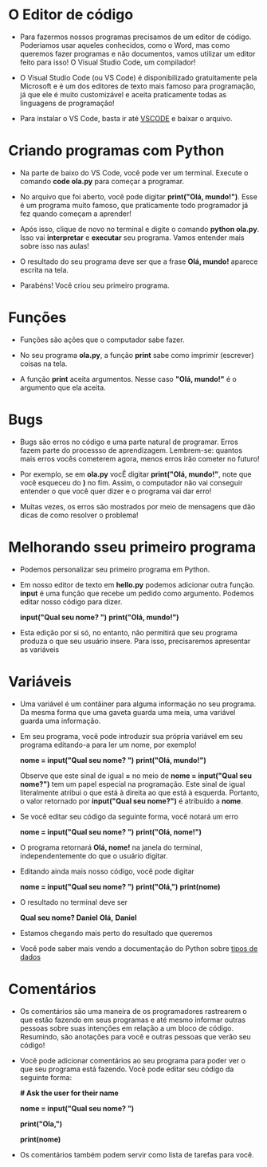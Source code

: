 # O Editor de código

* Para fazermos nossos programas precisamos de um editor de código. Poderiamos usar aqueles conhecidos, como o Word, mas como queremos fazer programas e não documentos, vamos utilizar um editor feito para isso! O Visual Studio Code, um compilador!

* O Visual Studio Code (ou VS Code) é disponibilizado gratuitamente pela Microsoft e é um dos editores de texto mais famoso para programação, já que ele é muito customizável e aceita praticamente todas as linguagens de programação!

* Para instalar o VS Code, basta ir até [VSCODE](https://code.visualstudio.com/Download) e baixar o arquivo.

# Criando programas com Python

* Na parte de baixo do VS Code, você pode ver um terminal. Execute o comando **code ola.py** para começar a programar.

* No arquivo que foi aberto, você pode digitar **print("Olá, mundo!")**. Esse é um programa muito famoso, que praticamente todo programador já fez quando começam a aprender!

* Após isso, clique de novo no terminal e digite o comando **python ola.py**. Isso vai __interpretar__ e __executar__ seu programa. Vamos entender mais sobre isso nas aulas!

* O resultado do seu programa deve ser que a frase **Olá, mundo!** aparece escrita na tela.

* Parabéns! Você criou seu primeiro programa.

# Funções

* Funções são ações que o computador sabe fazer.

* No seu programa **ola.py**, a função **print** sabe como imprimir (escrever) coisas na tela.

* A função **print** aceita argumentos. Nesse caso **"Olá, mundo!"** é o argumento que ela aceita.

# Bugs

* Bugs são erros no código e uma parte natural de programar. Erros fazem parte do processso de aprendizagem. Lembrem-se: quantos mais erros vocês cometerem agora, menos erros irão cometer no futuro!

* Por exemplo, se em **ola.py** vocÊ digitar **print("Olá, mundo!"**, note que você esqueceu do **)** no fim. Assim, o computador não vai conseguir entender o que você quer dizer e o programa vai dar erro!

* Muitas vezes, os erros são mostrados por meio de mensagens que dão dicas de como resolver o problema!

# Melhorando sseu primeiro programa

* Podemos personalizar seu primeiro programa em Python.

* Em nosso editor de texto em **hello.py** podemos adicionar outra função. **input** é uma função que recebe um pedido como argumento. Podemos editar nosso código para dizer.

    **input("Qual seu nome? ")**
**print("Olá, mundo!")**

* Esta edição por si só, no entanto, não permitirá que seu programa produza o que seu usuário insere. Para isso, precisaremos apresentar as variáveis

# Variáveis

* Uma variável é um contâiner para alguma informação no seu programa. Da mesma forma que uma gaveta guarda uma meia, uma variável guarda uma informação.

* Em seu programa, você pode introduzir sua própria variável em seu programa editando-a para ler um nome, por exemplo!

    **nome = input("Qual seu nome? ")**
**print("Olá, mundo!")**

    Observe que este sinal de igual **=** no meio de **nome = input("Qual seu nome?")** tem um papel especial na programação. Este sinal de igual literalmente atribui o que está à direita ao que está à esquerda. Portanto, o valor retornado por **input("Qual seu nome?")** é atribuído a **nome**.

* Se você editar seu código da seguinte forma, você notará um erro

    **nome = input("Qual seu nome? ")**
**print("Olá, nome!")**

* O programa retornará **Olá, nome!** na janela do terminal, independentemente do que o usuário digitar.

* Editando ainda mais nosso código, você pode digitar

    **nome = input("Qual seu nome? ")**
**print("Olá,")**
**print(nome)**

* O resultado no terminal deve ser

    **Qual seu nome? Daniel**
**Olá,**
**Daniel**

* Estamos chegando mais perto do resultado que queremos

* Você pode saber mais vendo a documentação do Python sobre [tipos de dados](https://docs.python.org/3/library/datatypes.html)

# Comentários

* Os comentários são uma maneira de os programadores rastrearem o que estão fazendo em seus programas e até mesmo informar outras pessoas sobre suas intenções em relação a um bloco de código. Resumindo, são anotações para você e outras pessoas que verão seu código!

* Você pode adicionar comentários ao seu programa para poder ver o que seu programa está fazendo. Você pode editar seu código da seguinte forma:

    **# Ask the user for their name**

    **nome = input("Qual seu nome? ")**

    **print("Ola,")**

    **print(nome)**

* Os comentários também podem servir como lista de tarefas para você.